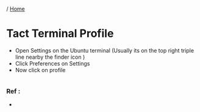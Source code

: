 / [Home](index.md)

# Tact Terminal Profile


- Open Settings on the Ubuntu terminal (Usually its on the top right triple line nearby the finder icon ) 
- Click Preferences on Settings
- Now click on profile




```

```

### Ref :

  * []()
